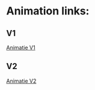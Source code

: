 # Animation links:

## V1
[Animatie V1](https://youtu.be/Req_R7TVYrI)
## V2
[Animatie V2](https://youtu.be/hqr7dHzQLWE)
